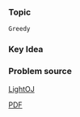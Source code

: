 
### Topic

    Greedy


### Key Idea



### Problem source

[LightOJ](http://lightoj.com/volume_showproblem.php?problem=1374)

[PDF](http://lightoj.com/volume_showproblem.php?problem=1374&language=english&type=pdf)
